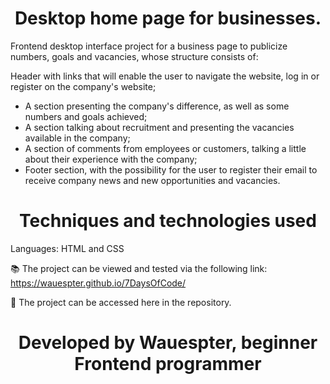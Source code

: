 <h1 align= "center">Desktop home page for businesses.</h1>

  Frontend desktop interface project for a business page to publicize numbers, goals and vacancies, whose structure consists of:

  Header with links that will enable the user to navigate the website, log in or register on the company's website;
* A section presenting the company's difference, as well as some numbers and goals achieved;
* A section talking about recruitment and presenting the vacancies available in the company;
* A section of comments from employees or customers, talking a little about their experience with the company;
* Footer section, with the possibility for the user to register their email to receive company news and new opportunities and vacancies.

<h1 align= "center"> Techniques and technologies used</h1>

Languages: HTML and CSS

📚 The project can be viewed and tested via the following link: https://wauespter.github.io/7DaysOfCode/

📁 The project can be accessed here in the repository.

<h1 align= "center">Developed by Wauespter, beginner Frontend programmer</h1>
